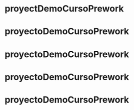 # proyectDemoCursoPrework
# proyectoDemoCursoPrework
# proyectoDemoCursoPrework
# proyectoDemoCursoPrework
# proyectoDemoCursoPrework

